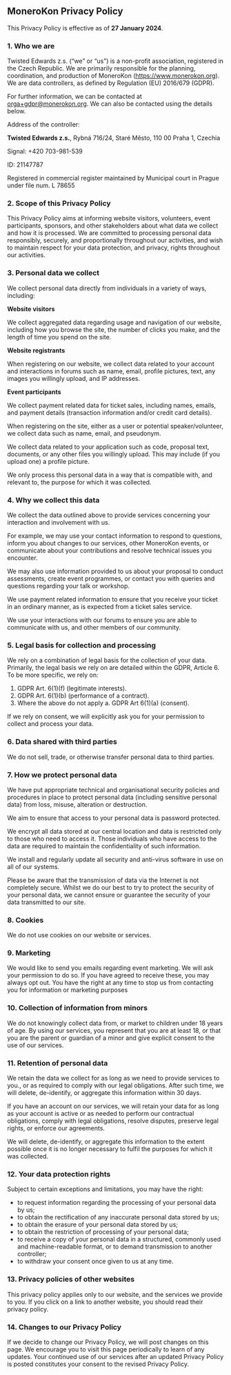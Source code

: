 ## MoneroKon Privacy Policy

This Privacy Policy is effective as of **27 January 2024**.
 
### 1. Who we are

Twisted Edwards z.s. (“we” or “us”) is a non-profit association, registered in the Czech Republic. We are primarily responsible for the planning, coordination, and production of MoneroKon (https://www.monerokon.org). We are data controllers, as defined by Regulation (EU) 2016/679 (GDPR).

For further information, we can be contacted at orga+gdpr@monerokon.org. We can also be contacted using the details below.

Address of the controller:

**Twisted Edwards z.s.**, Rybná 716/24, Staré Město, 110 00 Praha 1, Czechia

Signal: +420 703-981-539

ID: 21147787

Registered in commercial register maintained by Municipal court in Prague under file num. L 78655
 
### 2. Scope of this Privacy Policy

This Privacy Policy aims at informing website visitors, volunteers, event participants, sponsors, and other stakeholders about what data we collect and how it is processed. We are committed to processing personal data responsibly, securely, and proportionally throughout our activities, and wish to maintain respect for your data protection, and privacy, rights throughout our activities.
 
### 3. Personal data we collect

We collect personal data directly from individuals in a variety of ways, including:

**Website visitors**

We collect aggregated data regarding usage and navigation of our website, including how you browse the site, the number of clicks you make, and the length of time you spend on the site.
 
**Website registrants**

When registering on our website, we collect data related to your account and interactions in forums such as name, email, profile pictures, text, any images you willingly upload, and IP addresses.
 
**Event participants**

We collect payment related data for ticket sales, including names, emails, and payment details (transaction information and/or credit card details).

When registering on the site, either as a user or potential speaker/volunteer, we collect  data such as name, email, and pseudonym.

We collect data related to your application such as code, proposal text, documents, or any other files you willingly upload. This may include (if you upload one) a profile picture.
 
We only process this personal data in a way that is compatible with, and relevant to, the purpose for which it was collected.
 
### 4. Why we collect this data

We collect the data outlined above to provide services concerning your interaction and involvement with us.

For example, we may use your contact information to respond to questions, inform you about changes to our services, other MoneroKon events, or communicate about your contributions and resolve technical issues you encounter.

We may also use information provided to us about your proposal to conduct assessments, create event programmes, or contact you with queries and questions regarding your talk or workshop.

We use payment related information to ensure that you receive your ticket in an ordinary manner, as is expected from a ticket sales service.

We use your interactions with our forums to ensure you are able to communicate with us, and other members of our community.
 
### 5. Legal basis for collection and processing

We rely on a combination of legal basis for the collection of your data. Primarily, the legal basis we rely on are detailed within the GDPR, Article 6. To be more specific, we rely on:

1. GDPR Art. 6(1)(f) (legitimate interests).
2. GDPR Art. 6(1)(b) (performance of a contract).
3. Where the above do not apply
a. GDPR Art 6(1)(a) (consent).

If we rely on consent, we will explicitly ask you for your permission to collect and process your data.
 
### 6. Data shared with third parties

We do not sell, trade, or otherwise transfer personal data to third parties.

### 7. How we protect personal data

We have put appropriate technical and organisational security policies and procedures in place to protect personal data (including sensitive personal data) from loss, misuse, alteration or destruction.

We aim to ensure that access to your personal data is password protected.

We encrypt all data stored at our central location and data is restricted only to those who need to access it. Those individuals who have access to the data are required to maintain the confidentiality of such information.

We install and regularly update all security and anti-virus software in use on all of our systems.

Please be aware that the transmission of data via the Internet is not completely secure. Whilst we do our best to try to protect the security of your personal data, we cannot ensure or guarantee the security of your data transmitted to our site.

### 8. Cookies

We do not use cookies on our website or services.

### 9. Marketing

We would like to send you emails regarding event marketing. We will ask your permission to do so. If you have agreed to receive these, you may always opt out. You have the right at any time to stop us from contacting you for information or marketing purposes

### 10. Collection of information from minors

We do not knowingly collect data from, or market to children under 18 years of age. By using our services, you represent that you are at least 18, or that you are the parent or guardian  of a minor and give explicit consent to the use of our services.

### 11. Retention of personal data

We retain the data we collect for as long as we need to provide services to you., or as required to comply with our legal obligations. After such time, we will delete, de-identify, or aggregate this information within 30 days.

If you have an account on our services, we will retain your data for as long as your account is active or as needed to perform our contractual obligations, comply with legal obligations, resolve disputes, preserve legal rights, or enforce our agreements.
 
We will delete, de-identify, or aggregate this information to the extent possible once it is no longer necessary to fulfil the purposes for which it was collected.

### 12. Your data protection rights

Subject to certain exceptions and limitations, you may have the right:
- to request information regarding the processing of your personal data by us;
- to obtain the rectification of any inaccurate personal data stored by us;
- to obtain the erasure of your personal data stored by us;
- to obtain the restriction of processing of your personal data;
- to receive a copy of your personal data in a structured, commonly used and machine-readable format, or to demand transmission to another controller;
- to withdraw your consent once given to us at any time.

### 13. Privacy policies of other websites

This privacy policy applies only to our website, and the services we provide to you. If you click on a link to another website, you should read their privacy policy.

### 14. Changes to our Privacy Policy

If we decide to change our Privacy Policy, we will post changes on this page. We encourage you to visit this page periodically to learn of any updates. Your continued use of our services after an updated Privacy Policy is posted constitutes your consent to the revised Privacy Policy.
